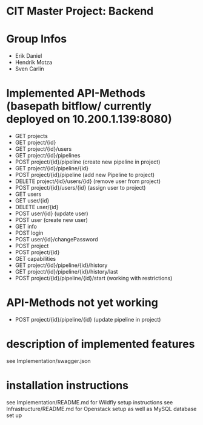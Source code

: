# CIT Master Project: Backend

# Group Infos

* Erik Daniel
* Hendrik Motza
* Sven Carlin

# Implemented API-Methods (basepath bitflow/ currently deployed on 10.200.1.139:8080)

* GET projects
* GET project/{id}
* GET project/{id}/users
* GET project/{id}/pipelines
* POST project/{id}/pipeline (create new pipeline in project)
* GET project/{id}/pipeline/{id}
* POST project/{id}/pipeline (add new Pipeline to project)
* DELETE project/{id}/users/{id} (remove user from project)
* POST project/{id}/users/{id} (assign user to project)
* GET users
* GET user/{id}
* DELETE user/{id}
* POST user/{id} (update user)
* POST user (create new user)
* GET info
* POST login
* POST user/{id}/changePassword
* POST project
* POST project/{id}
* GET capabilities
* GET project/{id}/pipeline/{id}/history
* GET project/{id}/pipeline/{id}/history/last 
* POST project/{id}/pipeline/{id}/start (working with restrictions)


# API-Methods not yet working

* POST project/{id}/pipeline/{id} (update pipeline in project)

# description of implemented features

see Implementation/swagger.json

# installation instructions

see Implementation/README.md for Wildfly setup instructions
see Infrastructure/README.md for Openstack setup as well as MySQL database set up